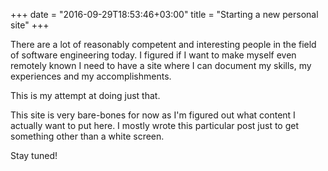 +++
date = "2016-09-29T18:53:46+03:00"
title = "Starting a new personal site"
+++

There are a lot of reasonably competent and interesting people in the field of software engineering today. I figured 
if I want to make myself even remotely known I need to have a site where I can document my skills, my experiences and 
my accomplishments.

This is my attempt at doing just that.

This site is very bare-bones for now as I'm figured out what content I actually want to put here. I mostly wrote this 
particular post just to get something other than a white screen.

Stay tuned!
